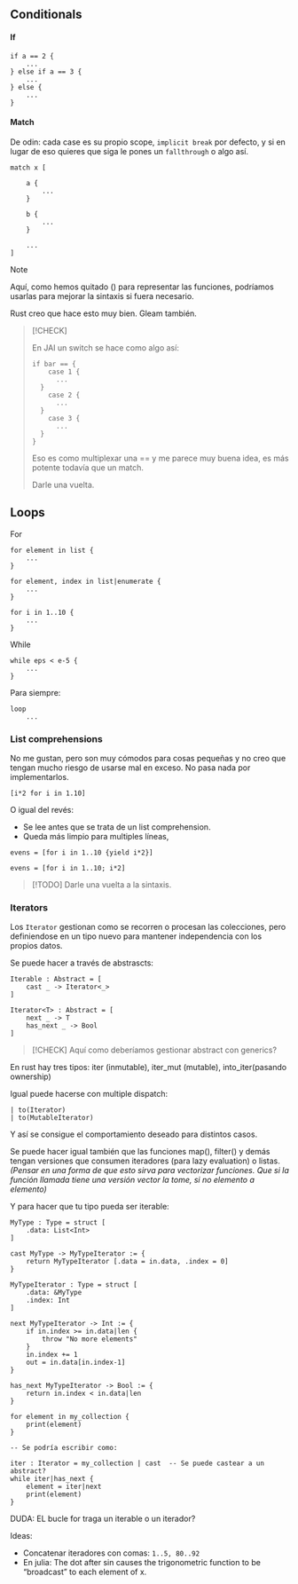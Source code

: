 ## Conditionals

#### If

```
if a == 2 {
	...
} else if a == 3 {
	...
} else {
	...
}
```

#### Match

De odin: cada case es su propio scope, `implicit break` por defecto, y si en lugar de eso quieres que siga le pones un `fallthrough` o algo así.

```
match x [

	a {
		...
	}

	b {
		...
	}

	...
]
```

> [!NOTE]
> Aquí, como hemos quitado () para representar las funciones, podríamos usarlas para mejorar la sintaxis si fuera necesario.

Rust creo que hace esto muy bien.
Gleam también.

> [!CHECK]
>
> En JAI un switch se hace como algo así:
> 
> ```
> if bar == {
>     case 1 {
> 		...
> 	}
>     case 2 {
> 		...
> 	}
>     case 3 {
> 		...
> 	}
> }
> ```
> 
> Eso es como multiplexar una == y me parece muy buena idea, es más potente todavía que un match.
> 
> Darle una vuelta.


## Loops

For

```plaintext
for element in list {
    ...
}

for element, index in list|enumerate {
	...
}

for i in 1..10 {
    ...
}
```

While

```plaintext
while eps < e-5 {
    ...
}
```

Para siempre:

```plaintext
loop
    ...
```


### List comprehensions

No me gustan, pero son muy cómodos para cosas pequeñas y no creo que tengan mucho riesgo de usarse mal en exceso. No pasa nada por implementarlos.

```
[i*2 for i in 1.10]
```

O igual del revés:
- Se lee antes que se trata de un list comprehension.
- Queda más limpio para multiples líneas,

```
evens = [for i in 1..10 {yield i*2}]

evens = [for i in 1..10; i*2]
```

>[!TODO] Darle una vuelta a la sintaxis.

### Iterators

Los `Iterator` gestionan como se recorren o procesan las colecciones, pero definiendose en un tipo nuevo para mantener independencia con los propios datos.

Se puede hacer a través de abstrascts:

```
Iterable : Abstract = [
    cast _ -> Iterator<_>
]

Iterator<T> : Abstract = [
    next _ -> T
    has_next _ -> Bool
]
```

> [!CHECK]
> Aquí como deberíamos gestionar abstract con generics?


En rust hay tres tipos: iter (inmutable), iter_mut (mutable), into_iter(pasando ownership)

Igual puede hacerse con multiple dispatch:

```
| to(Iterator)
| to(MutableIterator)
```

Y así se consigue el comportamiento deseado para distintos casos.


Se puede hacer igual también que las funciones map(), filter() y demás tengan versiones que consumen iteradores (para lazy evaluation) o listas.
_(Pensar en una forma de que esto sirva para vectorizar funciones. Que si la función llamada tiene una versión vector la tome, si no elemento a elemento)_


Y para hacer que tu tipo pueda ser iterable:

```
MyType : Type = struct [
    .data: List<Int>
]

cast MyType -> MyTypeIterator := {
    return MyTypeIterator [.data = in.data, .index = 0]
}

MyTypeIterator : Type = struct [
    .data: &MyType
    .index: Int
]

next MyTypeIterator -> Int := {
    if in.index >= in.data|len {
        throw "No more elements"
    }
    in.index += 1
    out = in.data[in.index-1]
}

has_next MyTypeIterator -> Bool := {
    return in.index < in.data|len
}
```


```
for element in my_collection {
    print(element)
}

-- Se podría escribir como:

iter : Iterator = my_collection | cast  -- Se puede castear a un abstract?
while iter|has_next {
    element = iter|next
    print(element)
}
```

DUDA: EL bucle for traga un iterable o un iterador?

Ideas:
- Concatenar iteradores con comas: `1..5, 80..92`
- En julia: The dot after sin causes the trigonometric function to be “broadcast” to each element of x.


